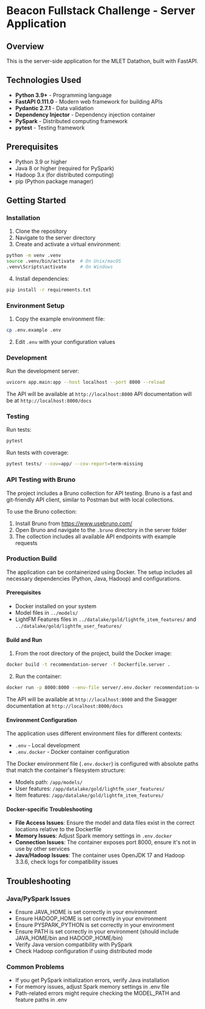 # Beacon Fullstack Challenge - Server Application

## Overview
This is the server-side application for the MLET Datathon, built with FastAPI.

## Technologies Used
- **Python 3.9+** - Programming language
- **FastAPI 0.111.0** - Modern web framework for building APIs
- **Pydantic 2.7.1** - Data validation
- **Dependency Injector** - Dependency injection container
- **PySpark** - Distributed computing framework
- **pytest** - Testing framework

## Prerequisites
- Python 3.9 or higher
- Java 8 or higher (required for PySpark)
- Hadoop 3.x (for distributed computing)
- pip (Python package manager)

## Getting Started

### Installation

1. Clone the repository
2. Navigate to the server directory
3. Create and activate a virtual environment:
```bash
python -m venv .venv
source .venv/bin/activate  # On Unix/macOS
.venv\Scripts\activate     # On Windows
```

4. Install dependencies:
```bash
pip install -r requirements.txt
```

### Environment Setup

1. Copy the example environment file:
```bash
cp .env.example .env
```

2. Edit `.env` with your configuration values

### Development

Run the development server:
```bash
uvicorn app.main:app --host localhost --port 8000 --reload
```

The API will be available at `http://localhost:8000`
API documentation will be at `http://localhost:8000/docs`

### Testing

Run tests:
```bash
pytest
```

Run tests with coverage:
```bash
pytest tests/ --cov=app/ --cov-report=term-missing
```

### API Testing with Bruno

The project includes a Bruno collection for API testing. Bruno is a fast and git-friendly API client, similar to Postman but with local collections.

To use the Bruno collection:
1. Install Bruno from https://www.usebruno.com/
2. Open Bruno and navigate to the `.bruno` directory in the server folder
3. The collection includes all available API endpoints with example requests

### Production Build

The application can be containerized using Docker. The setup includes all necessary dependencies (Python, Java, Hadoop) and configurations.

#### Prerequisites
- Docker installed on your system
- Model files in `../models/`
- LightFM Features files in `../datalake/gold/lightfm_item_features/` and `../datalake/gold/lightfm_user_features/`

#### Build and Run

1. From the root directory of the project, build the Docker image:
```bash
docker build -t recommendation-server -f Dockerfile.server .
```

2. Run the container:
```bash
docker run -p 8000:8000 --env-file server/.env.docker recommendation-server
```

The API will be available at `http://localhost:8000` and the Swagger documentation at `http://localhost:8000/docs`

#### Environment Configuration

The application uses different environment files for different contexts:
- `.env` - Local development
- `.env.docker` - Docker container configuration

The Docker environment file (`.env.docker`) is configured with absolute paths that match the container's filesystem structure:
- Models path: `/app/models/`
- User features: `/app/datalake/gold/lightfm_user_features/`
- Item features: `/app/datalake/gold/lightfm_item_features/`

#### Docker-specific Troubleshooting

- **File Access Issues**: Ensure the model and data files exist in the correct locations relative to the Dockerfile
- **Memory Issues**: Adjust Spark memory settings in `.env.docker`
- **Connection Issues**: The container exposes port 8000, ensure it's not in use by other services
- **Java/Hadoop Issues**: The container uses OpenJDK 17 and Hadoop 3.3.6, check logs for compatibility issues

## Troubleshooting

### Java/PySpark Issues
- Ensure JAVA_HOME is set correctly in your environment
- Ensure HADOOP_HOME is set correctly in your environment
- Ensure PYSPARK_PYTHON is set correctly in your environment
- Ensure PATH is set correctly in your environment (should include JAVA_HOME/bin and HADOOP_HOME/bin)
- Verify Java version compatibility with PySpark
- Check Hadoop configuration if using distributed mode

### Common Problems
- If you get PySpark initialization errors, verify Java installation
- For memory issues, adjust Spark memory settings in .env file
- Path-related errors might require checking the MODEL_PATH and feature paths in .env